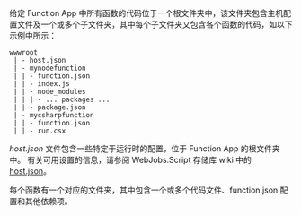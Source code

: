 
给定 Function App 中所有函数的代码位于一个根文件夹中，该文件夹包含主机配置文件及一个或多个子文件夹，其中每个子文件夹又包含各个函数的代码，如以下示例中所示：

```
wwwroot
 | - host.json
 | - mynodefunction
 | | - function.json
 | | - index.js
 | | - node_modules
 | | | - ... packages ...
 | | - package.json
 | - mycsharpfunction
 | | - function.json
 | | - run.csx
```

*host.json* 文件包含一些特定于运行时的配置，位于 Function App 的根文件夹中。 有关可用设置的信息，请参阅 WebJobs.Script 存储库 wiki 中的 [host.json](https://github.com/Azure/azure-webjobs-sdk-script/wiki/host.json)。

每个函数有一个对应的文件夹，其中包含一个或多个代码文件、function.json 配置和其他依赖项。

